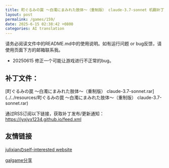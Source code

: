 ```yaml
---
title: 町ぐるみの罠 ～白濁にまみれた肢体～（重制版） claude-3.7-sonnet 机翻补丁
layout: post
permalink: /games/159/
date: 2025-6-15 02:38:42 +0800
categories: AI translation
---
```



请务必阅读文件中的README.md中的使用说明。如有运行问题 or bug反馈，请使用页面下方的邮箱联系我。

- 20250615 修正一个可能让游戏进行不正常的bug。

## 补丁文件：

[町ぐるみの罠 ～白濁にまみれた肢体～（重制版） claude-3.7-sonnet.rar](../../resources/町ぐるみの罠 ～白濁にまみれた肢体～（重制版） claude-3.7-sonnet.rar)

 

通过RSS订阅以下链接，获取补丁发布/更新通知：https://jyxjyx1234.github.io/feed.xml

## 友情链接

[julixianのself-interested website](https://julixian-siw.worldsystem.top/) 

[galgame分享](https://t.me/galgpt)